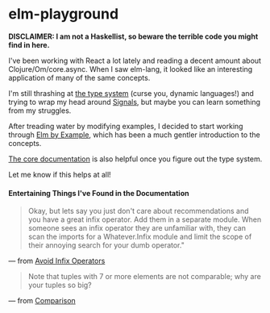 # elm-playground

**DISCLAIMER: I am not a Haskellist, so beware the terrible code you might find in here.**

I've been working with React a lot lately and reading a decent amount about Clojure/Om/core.async. When I saw elm-lang, it looked like an interesting application of many of the same concepts.

I'm still thrashing at [the type system](http://elm-lang.org/learn/Understanding-Types.elm) (curse you, dynamic languages!) and trying to wrap my head around [Signals](http://elm-lang.org/learn/What-is-FRP.elm), but maybe you can learn something from my struggles.

After treading water by modifying examples, I decided to start working through [Elm by Example](http://elm-by-example.org/), which has been a much gentler introduction to the concepts.

[The core documentation](http://package.elm-lang.org/packages/elm-lang/core/1.1.0) is also helpful once you figure out the type system.

Let me know if this helps at all!

#### Entertaining Things I've Found in the Documentation
> Okay, but lets say you just don't care about recommendations and you have a great infix operator. Add them in a separate module. When someone sees an infix operator they are unfamiliar with, they can scan the imports for a Whatever.Infix module and limit the scope of their annoying search for your dumb operator."

&mdash; from [Avoid Infix Operators](http://package.elm-lang.org/help/design-guidelines#avoid-infix-operators)


> Note that tuples with 7 or more elements are not comparable; why are your tuples so big?

&mdash; from [Comparison](http://package.elm-lang.org/packages/elm-lang/core/1.1.0/Basics#comparison)
